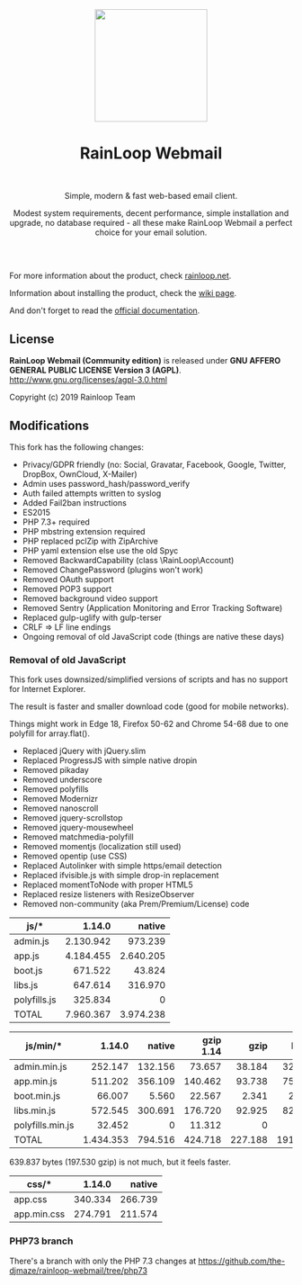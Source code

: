 <div align="center">
  <a href="https://github.com/RainLoop/rainloop-webmail">
    <img width="200" heigth="200" src="https://www.rainloop.net/static/img/logo-256x256-tiny.png">
  </a>
  <br>
  <h1>RainLoop Webmail</h1>
  <br>
  <p>
    Simple, modern &amp; fast web-based email client.
  </p>
  <p>
    Modest system requirements, decent performance, simple installation and upgrade, no database required
    - all these make RainLoop Webmail a perfect choice for your email solution.
  </p>
  <h2></h2>
  <br>
</div>

For more information about the product, check [rainloop.net](https://www.rainloop.net/).

Information about installing the product, check the [wiki page](https://github.com/the-djmaze/rainloop-webmail/wiki/Installation-instructions).

And don't forget to read the [official documentation](https://www.rainloop.net/docs/).

## License

**RainLoop Webmail (Community edition)** is released under
**GNU AFFERO GENERAL PUBLIC LICENSE Version 3 (AGPL)**.
http://www.gnu.org/licenses/agpl-3.0.html

Copyright (c) 2019 Rainloop Team

## Modifications

This fork has the following changes:

* Privacy/GDPR friendly (no: Social, Gravatar, Facebook, Google, Twitter, DropBox, OwnCloud, X-Mailer)
* Admin uses password_hash/password_verify
* Auth failed attempts written to syslog
* Added Fail2ban instructions
* ES2015
* PHP 7.3+ required
* PHP mbstring extension required
* PHP replaced pclZip with ZipArchive
* PHP yaml extension else use the old Spyc
* Removed BackwardCapability (class \RainLoop\Account)
* Removed ChangePassword (plugins won't work)
* Removed OAuth support
* Removed POP3 support
* Removed background video support
* Removed Sentry (Application Monitoring and Error Tracking Software)
* Replaced gulp-uglify with gulp-terser
* CRLF => LF line endings
* Ongoing removal of old JavaScript code (things are native these days)

### Removal of old JavaScript

This fork uses downsized/simplified versions of scripts and has no support for Internet Explorer.

The result is faster and smaller download code (good for mobile networks).

Things might work in Edge 18, Firefox 50-62 and Chrome 54-68 due to one polyfill for array.flat().

* Replaced jQuery with jQuery.slim
* Replaced ProgressJS with simple native dropin
* Removed pikaday
* Removed underscore
* Removed polyfills
* Removed Modernizr
* Removed nanoscroll
* Removed jquery-scrollstop
* Removed jquery-mousewheel
* Removed matchmedia-polyfill
* Removed momentjs (localization still used)
* Removed opentip (use CSS)
* Replaced Autolinker with simple https/email detection
* Replaced ifvisible.js with simple drop-in replacement
* Replaced momentToNode with proper HTML5 <time>
* Replaced resize listeners with ResizeObserver
* Removed non-community (aka Prem/Premium/License) code

|js/*       	|1.14.0 	|native 	|
|-----------	|--------:	|--------:	|
|admin.js    	|2.130.942	|  973.239	|
|app.js      	|4.184.455	|2.640.205	|
|boot.js     	|  671.522	|   43.824	|
|libs.js     	|  647.614	|  316.970	|
|polyfills.js	|  325.834	|        0	|
|TOTAL      	|7.960.367	|3.974.238	|

|js/min/*       	|1.14.0   	|native   	|gzip 1.14	|gzip   	|brotli   	|
|---------------	|--------:	|--------:	|--------:	|--------:	|--------:	|
|admin.min.js    	|  252.147	|  132.156	| 73.657	| 38.184	| 32.740	|
|app.min.js      	|  511.202	|  356.109	|140.462	| 93.738	| 75.150	|
|boot.min.js     	|   66.007	|    5.560	| 22.567	|  2.341	|  2.004	|
|libs.min.js     	|  572.545	|  300.691	|176.720	| 92.925	| 82.046	|
|polyfills.min.js	|   32.452	|        0	| 11.312	|      0	|      0	|
|TOTAL          	|1.434.353	|  794.516	|424.718	|227.188	|191.940	|

639.837 bytes (197.530 gzip) is not much, but it feels faster.


|css/*       	|1.14.0   	|native   	|
|--------------	|--------:	|--------:	|
|app.css    	|  340.334	|  266.739	|
|app.min.css	|  274.791	|  211.574	|


### PHP73 branch

There's a branch with only the PHP 7.3 changes at
https://github.com/the-djmaze/rainloop-webmail/tree/php73
